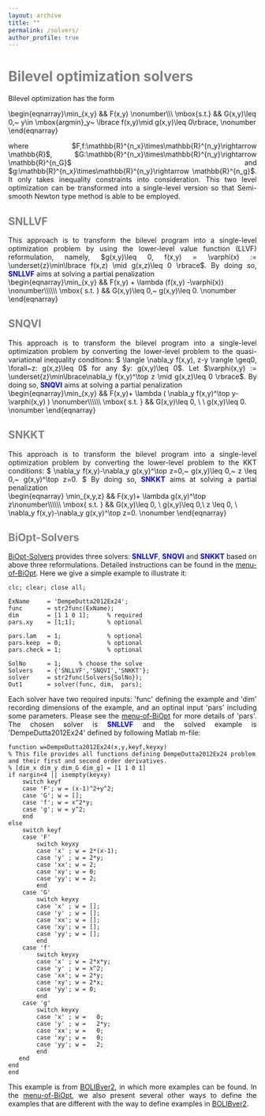 ```yaml
---
layout: archive
title: ""   
permalink: /solvers/
author_profile: true
---
```


<span style="color:grey">Bilevel optimization solvers</span> 
===

Bilevel optimization has the form

\begin{eqnarray}\min_{x,y} &&   F(x,y) \nonumber\\\\\\
\mbox{s.t.} && G(x,y)\leq 0,~ y\in \mbox{argmin}_y~ \lbrace f(x,y)\mid g(x,y)\leq 0\rbrace, \nonumber
\end{eqnarray}
<div style="text-align:justify;">
where  $F,f:\mathbb{R}^{n_x}\times\mathbb{R}^{n_y}\rightarrow \mathbb{R}$, $G:\mathbb{R}^{n_x}\times\mathbb{R}^{n_y}\rightarrow \mathbb{R}^{n_G}$ and $g:\mathbb{R}^{n_x}\times\mathbb{R}^{n_y}\rightarrow \mathbb{R}^{n_g}$. It only takes inequality constraints into consideration. This two level optimization can be transformed into a single-level version so that Semi-smooth Newton type method is able to be employed. 
</div>
 
<span style="color:grey">SNLLVF</span>
---
<div style="text-align:justify;">
This approach is to transform the bilevel program into a single-level optimization problem by using
the lower-level value function (LLVF) reformulation, namely,  $g(x,y)\leq 0, f(x,y) = \varphi(x) := \underset{z}\min\lbrace f(x,z) \mid g(x,z)\leq 0 \rbrace$.   By doing so, <span style="color:blue"><b>SNLLVF</b></span> aims at solving a partial penalization
</div>
\begin{eqnarray}\min_{x,y} && F(x,y) + \lambda (f(x,y) -\varphi(x)) \nonumber\\\\\\
\mbox{ s.t. } &&  G(x,y)\leq 0,~ g(x,y)\leq 0. \nonumber
\end{eqnarray}
 
<span style="color:grey">SNQVI</span>
---
<div style="text-align:justify;">
This approach is to transform the bilevel program into a single-level optimization problem 
by converting the lower-level problem to the quasi-variational inequality conditions: $ \langle \nabla_y f(x,y), z-y \rangle \geq0, \forall~z: g(x,z)\leq 0$ for any $y: g(x,y)\leq 0$. Let $\varphi(x,y) := \underset{z}\min\lbrace\nabla_y f(x,y)^\top z \mid g(x,z)\leq 0  \rbrace$.  By doing so,  <span style="color:blue"><b>SNQVI</b></span> aims at solving a partial penalization
</div>
\begin{eqnarray}\min_{x,y} && F(x,y)+ \lambda ( \nabla_y f(x,y)^\top y-\varphi(x,y) ) \nonumber\\\\\\
\mbox{ s.t. } && G(x,y)\leq 0,  \ \   g(x,y)\leq 0. \nonumber
\end{eqnarray}


<span style="color:grey">SNKKT</span>
---
<div style="text-align:justify;">
This approach is to transform the bilevel program into a single-level optimization problem 
by converting the lower-level problem to the KKT conditions: $ \nabla_y f(x,y)-\nabla_y g(x,y)^\top z=0,~ g(x,y)\leq 0,~  z \leq 0,~   g(x,y)^\top z=0. $ By doing so,  <span style="color:blue"><b>SNKKT</b></span> aims at solving a partial penalization
 </div>
\begin{eqnarray}
\min_{x,y,z}  && F(x,y)+ \lambda g(x,y)^\top z\nonumber\\\\\\
\mbox{ s.t. } && G(x,y)\leq 0,  \   g(x,y)\leq 0,\ z \leq 0, \ \nabla_y f(x,y)-\nabla_y g(x,y)^\top z=0. \nonumber
\end{eqnarray}  


<span style="color:grey">BiOpt-Solvers</span>
---
<div style="text-align:justify;">
<a href="/files/BiOpt-Solvers.zip">BiOpt-Solvers</a> provides three solvers: <span style="color:blue"><b>SNLLVF</b></span>, <span style="color:blue"><b>SNQVI</b></span>  and <span style="color:blue"><b>SNKKT</b></span> based on above three reformulations. Detailed instructions can be found in  the <a href="/files/menu-of-BiOpt.pdf">menu-of-BiOpt</a>. Here we give a simple example to illustrate it:
</div>

```
clc; clear; close all; 

ExName     = 'DempeDutta2012Ex24'; 
func       = str2func(ExName);
dim        = [1 1 0 1];     % required
pars.xy    = [1;1];         % optional

pars.lam   = 1;             % optional
pars.keep  = 0;             % optional 
pars.check = 1;             % optional

SolNo      = 1;     % choose the solve
Solvers    = {'SNLLVF','SNQVI','SNKKT'}; 
solver     = str2func(Solvers{SolNo});  
Out1       = solver(func, dim,  pars);
```
<div style="text-align:justify;">
Each solver have two required inputs: 'func' defining the example and 'dim' recording dimensions of the example, and an optinal input 'pars' including some parameters. Please see the <a href="/files/menu-of-BiOpt.pdf">menu-of-BiOpt</a> for more details of 'pars'. The chosen solver is <span style="color:blue"><b>SNLLVF</b></span> and the solved example is 'DempeDutta2012Ex24' defined by following Matlab m-file:
</div>

```
function w=DempeDutta2012Ex24(x,y,keyf,keyxy)
% This file provides all functions defining DempeDutta2012Ex24 problem and their first and second order derivatives.
% [dim_x dim_y dim_G dim_g] = [1 1 0 1]
if nargin<4 || isempty(keyxy)
    switch keyf
    case 'F'; w = (x-1)^2+y^2;
    case 'G'; w = []; 
    case 'f'; w = x^2*y;      
    case 'g'; w = y^2; 
    end    
else
    switch keyf
    case 'F'
        switch keyxy
        case 'x' ; w = 2*(x-1);         
        case 'y' ; w = 2*y;        
        case 'xx'; w = 2;
        case 'xy'; w = 0;
        case 'yy'; w = 2;
        end 
    case 'G'  
        switch keyxy
        case 'x' ; w = [];    
        case 'y' ; w = [];      
        case 'xx'; w = [];
        case 'xy'; w = [];
        case 'yy'; w = [];
        end           
    case 'f'   
        switch keyxy
        case 'x' ; w = 2*x*y;    
        case 'y' ; w = x^2;          
        case 'xx'; w = 2*y;
        case 'xy'; w = 2*x;
        case 'yy'; w = 0;
        end           
    case 'g'   
        switch keyxy
        case 'x' ; w =   0;  
        case 'y' ; w =   2*y;         
        case 'xx'; w =   0;  
        case 'xy'; w =   0;  
        case 'yy'; w =   2; 
        end        
   end   
end
end
```
<div style="text-align:justify;">
This example is from <a href="/files/BOLIBver2.zip">BOLIBver2</a>, in which more examples can be found. In  the <a href="/files/menu-of-BiOpt.pdf">menu-of-BiOpt</a>, we also present several other ways to define the examples that are different with the way to define examples in  <a href="/files/BOLIBver2.zip">BOLIBver2</a>.
</div>
